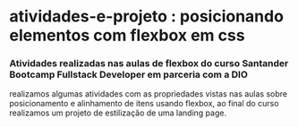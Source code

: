 # atividades-e-projeto : posicionando elementos com flexbox em css

### Atividades realizadas nas aulas de flexbox do curso Santander Bootcamp Fullstack Developer em parceria com a DIO

realizamos algumas atividades com as propriedades vistas nas aulas sobre posicionamento e alinhamento de itens usando flexbox, ao final do curso realizamos um projeto de estilização de uma landing page.
